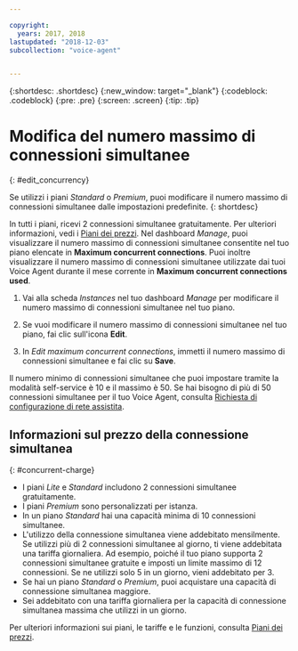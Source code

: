 ```yaml
---

copyright:
  years: 2017, 2018
lastupdated: "2018-12-03"
subcollection: "voice-agent"


---
```


{:shortdesc: .shortdesc}
{:new_window: target="_blank"}
{:codeblock: .codeblock}
{:pre: .pre}
{:screen: .screen}
{:tip: .tip}

# Modifica del numero massimo di connessioni simultanee
{: #edit_concurrency}

Se utilizzi i piani _Standard_ o _Premium_, puoi modificare il numero massimo di connessioni simultanee dalle impostazioni predefinite.
{: shortdesc}

In tutti i piani, ricevi 2 connessioni simultanee gratuitamente. Per ulteriori informazioni, vedi i [Piani dei prezzi](https://cloud.ibm.com/catalog/services/voice-agent-with-watson). Nel dashboard _Manage_, puoi visualizzare il numero massimo di connessioni simultanee consentite nel tuo piano elencate in **Maximum concurrent connections**. Puoi inoltre visualizzare il numero massimo di connessioni simultanee utilizzate dai tuoi Voice Agent durante il mese corrente in **Maximum concurrent connections used**.

1. Vai alla scheda _Instances_ nel tuo dashboard _Manage_ per modificare il numero massimo di connessioni simultanee nel tuo piano.

1. Se vuoi modificare il numero massimo di connessioni simultanee nel tuo piano, fai clic sull'icona **Edit**.

1. In _Edit maximum concurrent connections_, immetti il numero massimo di connessioni simultanee e fai clic su **Save**.

Il numero minimo di connessioni simultanee che puoi impostare tramite la modalità self-service è 10 e il massimo è 50. Se hai bisogno di più di 50 connessioni simultanee per il tuo Voice Agent, consulta [Richiesta di configurazione di rete assistita](/docs/services/voice-agent?topic=voice-agent-connect#request-setup).

## Informazioni sul prezzo della connessione simultanea
{: #concurrent-charge}

  * I piani _Lite_ e _Standard_ includono 2 connessioni simultanee gratuitamente.
  * I piani _Premium_ sono personalizzati per istanza.
  * In un piano _Standard_ hai una capacità minima di 10 connessioni simultanee.
  * L'utilizzo della connessione simultanea viene addebitato mensilmente. Se utilizzi più di 2 connessioni simultanee al giorno, ti viene addebitata una tariffa giornaliera. Ad esempio, poiché il tuo piano supporta 2 connessioni simultanee gratuite e imposti un limite massimo di 12 connessioni. Se ne utilizzi solo 5 in un giorno, vieni addebitato per 3.
  * Se hai un piano _Standard_ o _Premium_, puoi acquistare una capacità di connessione simultanea maggiore.
  * Sei addebitato con una tariffa giornaliera per la capacità di connessione simultanea massima che utilizzi in un giorno.

Per ulteriori informazioni sui piani, le tariffe e le funzioni, consulta [Piani dei prezzi](https://cloud.ibm.com/catalog/services/voice-agent-with-watson).
